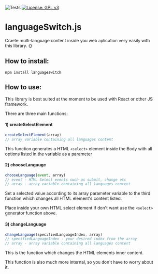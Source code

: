 ![Tests](https://github.com/MoisesOliveira/languageSwitch.js/actions/workflows/node.js.yml/badge.svg)
[![License: GPL v3](https://img.shields.io/badge/License-GPLv3-blue.svg)](https://www.gnu.org/licenses/gpl-3.0)



# languageSwitch.js
Craete multi-language content inside you web aplication very easily with this library. 🌞

## How to install:
```
npm install languageswitch
```
## How to use:

This library is best suited at the moment to be used with React or other JS framework.

There are three main functions:

#### 1) createSelectElement
```javascript
createSelectElement(array)
// array variable containing all languages content
```
This function generates a HTML `<select>` element inside the Body with all options listed in the variable as a parameter

#### 2) chooseLangauge
```javascript
chooseLanguage(event, array)
// event - HTML Select events such as submit, change etc
// array - array variable containing all languages content
```
Set a selected value according to its array parameter variable to the third function which changes all HTML element's content listed.

Place inside your own HTML select element if don't want use the `<select>` generator function above.

#### 3) changeLanguage

```javascript
changeLanguage(specifiedLanguageIndex, array)
// specifiedLanguageIndex - your desired index from the array
// array - array variable containing all languages content
```` 

This is the function which changes the HTML elements inner content.

This function is also much more internal, so you don't have to worry about it.

